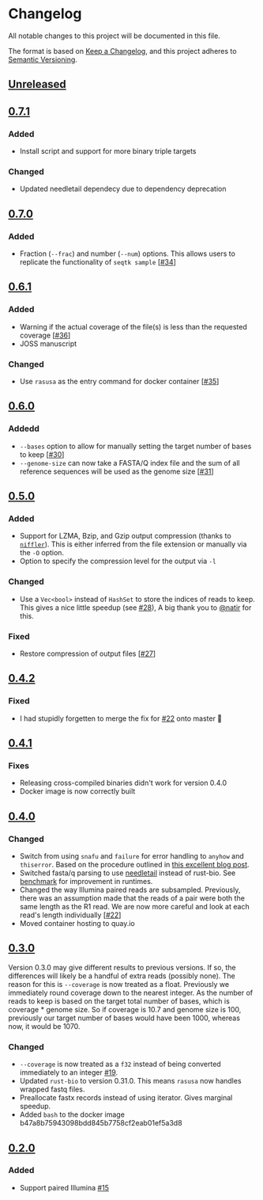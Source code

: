 # Changelog

All notable changes to this project will be documented in this file.

The format is based on [Keep a Changelog](https://keepachangelog.com/en/1.0.0/), and
this project adheres to [Semantic Versioning](https://semver.org/spec/v2.0.0.html).

## [Unreleased]

## [0.7.1]

### Added

- Install script and support for more binary triple targets

### Changed

- Updated needletail dependecy due to dependency deprecation

## [0.7.0]

### Added

- Fraction (`--frac`) and number (`--num`) options. This allows users to replicate the
  functionality of `seqtk sample` [[#34][34]]

## [0.6.1]

### Added

- Warning if the actual coverage of the file(s) is less than the requested coverage
  [[#36][36]]
- JOSS manuscript

### Changed

- Use `rasusa` as the entry command for docker container [[#35][35]]

## [0.6.0]

### Addedd

- `--bases` option to allow for manually setting the target number of bases to keep
  [[#30][30]]
- `--genome-size` can now take a FASTA/Q index file and the sum of all reference
  sequences will be used as the genome size [[#31][31]]

## [0.5.0]

### Added

- Support for LZMA, Bzip, and Gzip output compression (thanks to
  [`niffler`](https://github.com/luizirber/niffler/)). This is either inferred from the
  file extension or manually via the `-O` option.
- Option to specify the compression level for the output via `-l`

### Changed

- Use a `Vec<bool>` instead of `HashSet` to store the indices of reads to keep. This
  gives a nice little speedup (see [#28][28]), A big thank you to
  [@natir](https://github.com/natir) for this.

### Fixed

- Restore compression of output files [[#27][27]]

## [0.4.2]

### Fixed

- I had stupidly forgetten to merge the fix for [#22][22] onto master 🤦

## [0.4.1]

### Fixes

- Releasing cross-compiled binaries didn't work for version 0.4.0
- Docker image is now correctly built

## [0.4.0]

### Changed

- Switch from using `snafu` and `failure` for error handling to `anyhow` and
  `thiserror`. Based on the procedure outlined in [this excellent blog
  post][error-blog].
- Switched fasta/q parsing to use [needletail](https://github.com/onecodex/needletail)
  instead of rust-bio. See [benchmark] for improvement in runtimes.
- Changed the way Illumina paired reads are subsampled. Previously, there was an
  assumption made that the reads of a pair were both the same length as the R1 read. We
  are now more careful and look at each read's length individually [[#22][22]]
- Moved container hosting to quay.io

## [0.3.0]

Version 0.3.0 may give different results to previous versions. If so, the differences
will likely be a handful of extra reads (possibly none). The reason for this is
`--coverage` is now treated as a float. Previously we immediately round coverage down to
the nearest integer. As the number of reads to keep is based on the target total number
of bases, which is coverage * genome size. So if coverage is 10.7 and genome size is
100, previously our target number of bases would have been 1000, whereas now, it would
be 1070.

### Changed

- `--coverage` is now treated as a `f32` instead of being converted immediately to an
  integer [#19][19].
- Updated `rust-bio` to version 0.31.0. This means `rasusa` now handles wrapped fastq
  files.
- Preallocate fastx records instead of using iterator. Gives marginal speedup.
- Added `bash` to the docker image b47a8b75943098bdd845b7758cf2eab01ef5a3d8

## [0.2.0]

### Added

- Support paired Illumina [#15](https://github.com/mbhall88/rasusa/issues/15)

[0.2.0]: https://github.com/mbhall88/rasusa/releases/tag/0.2.0

[0.3.0]: https://github.com/mbhall88/rasusa/releases/tag/0.3.0

[0.4.0]: https://github.com/mbhall88/rasusa/releases/tag/0.4.0

[0.4.1]: https://github.com/mbhall88/rasusa/releases/tag/0.4.1

[0.4.2]: https://github.com/mbhall88/rasusa/releases/tag/0.4.2

[0.5.0]: https://github.com/mbhall88/rasusa/releases/tag/0.5.0

[0.6.0]: https://github.com/mbhall88/rasusa/releases/tag/0.6.0

[0.6.1]: https://github.com/mbhall88/rasusa/releases/tag/0.6.1

[0.7.0]: https://github.com/mbhall88/rasusa/compare/0.6.1...0.7.0

[0.7.1]: https://github.com/mbhall88/rasusa/compare/0.7.0...0.7.1

[19]: https://github.com/mbhall88/rasusa/issues/19

[22]: https://github.com/mbhall88/rasusa/issues/22

[27]: https://github.com/mbhall88/rasusa/issues/27

[28]: https://github.com/mbhall88/rasusa/pull/28

[30]: https://github.com/mbhall88/rasusa/issues/30

[31]: https://github.com/mbhall88/rasusa/issues/31

[34]: https://github.com/mbhall88/rasusa/issues/34

[35]: https://github.com/mbhall88/rasusa/issues/35

[36]: https://github.com/mbhall88/rasusa/issues/36

[benchmark]: https://github.com/mbhall88/rasusa#benchmark

[error-blog]: https://nick.groenen.me/posts/rust-error-handling/

[unreleased]: https://github.com/mbhall88/rasusa/compare/0.7.0...HEAD

